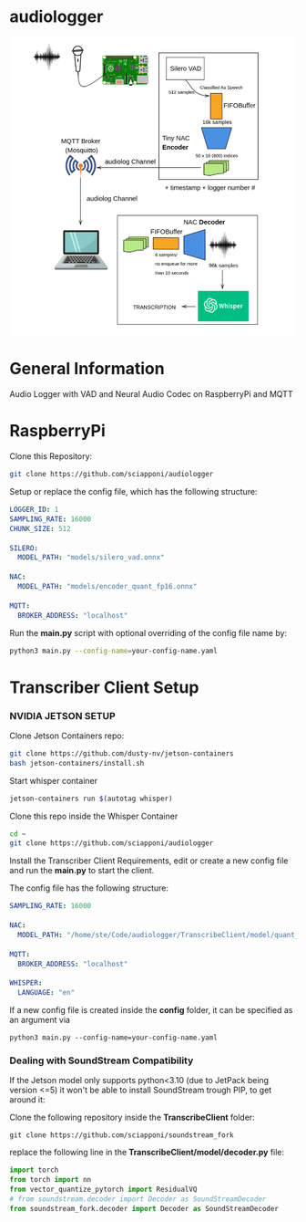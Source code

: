 # audiologger
![alt text](https://github.com/sciapponi/audiologger/blob/main/img/diagram-20241121.png)
# General Information
Audio Logger with VAD and Neural Audio Codec on RaspberryPi and MQTT
# RaspberryPi

Clone this Repository:
```bash
git clone https://github.com/sciapponi/audiologger
```
Setup or replace the config file, which has the following structure:
```yaml
LOGGER_ID: 1
SAMPLING_RATE: 16000
CHUNK_SIZE: 512

SILERO:
  MODEL_PATH: "models/silero_vad.onnx"

NAC:
  MODEL_PATH: "models/encoder_quant_fp16.onnx"

MQTT:
  BROKER_ADDRESS: "localhost"
```

Run the **main.py** script with optional overriding of the config file name by:

```bash
python3 main.py --config-name=your-config-name.yaml
```
# Transcriber Client Setup
### NVIDIA JETSON SETUP

Clone Jetson Containers repo:
```bash
git clone https://github.com/dusty-nv/jetson-containers
bash jetson-containers/install.sh
```
Start whisper container
```bash
jetson-containers run $(autotag whisper)
```
Clone this repo inside the Whisper Container
```bash
cd ~
git clone https://github.com/sciapponi/audiologger
```

Install the Transcriber Client Requirements, edit or create a new config file and run the **main.py** to start the client.

The config file has the following structure:

```yaml
SAMPLING_RATE: 16000

NAC:
  MODEL_PATH: "/home/ste/Code/audiologger/TranscribeClient/model/quant_decoder_components.ckpt"

MQTT:
  BROKER_ADDRESS: "localhost"

WHISPER:
  LANGUAGE: "en"
```

If a new config file is created inside the **config** folder, it can be specified as an argument via

```
python3 main.py --config-name=your-config-name.yaml
```
### Dealing with SoundStream Compatibility

If the Jetson model only supports python<3.10 (due to JetPack being version <=5) it won't be able to install SoundStream trough PIP, to get around it:

Clone the following repository inside the **TranscribeClient** folder:
```
git clone https://github.com/sciapponi/soundstream_fork
```

replace the following line in the **TranscribeClient/model/decoder.py** file:

```python
import torch
from torch import nn
from vector_quantize_pytorch import ResidualVQ
# from soundstream.decoder import Decoder as SoundStreamDecoder
from soundstream_fork.decoder import Decoder as SoundStreamDecoder
```




